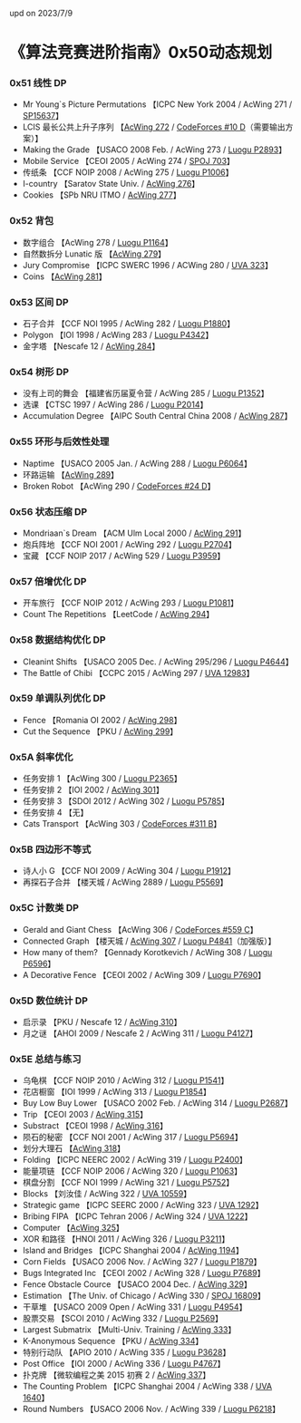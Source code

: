 upd on 2023/7/9
# 《算法竞赛进阶指南》0x50动态规划

### 0x51 线性 DP

- Mr Young\`s Picture Permutations 【ICPC New York 2004 / AcWing 271 / [SP15637](https://www.luogu.com.cn/problem/SP15637)】
- LCIS 最长公共上升子序列 【[AcWing 272](https://www.acwing.com/problem/content/274/) / [CodeForces #10 D](https://www.luogu.com.cn/problem/CF10D)（需要输出方案）】
- Making the Grade 【USACO 2008 Feb. / AcWing 273 / [Luogu P2893](https://www.luogu.com.cn/problem/P2893)】
- Mobile Service 【CEOI 2005 / AcWing 274 / [SPOJ 703](https://www.luogu.com.cn/problem/SP703)】
- 传纸条 【CCF NOIP 2008 / AcWing 275 / [Luogu P1006](https://www.luogu.com.cn/problem/P1006)】
- I-country 【Saratov State Univ. / [AcWing 276](https://www.acwing.com/problem/content/278/)】
- Cookies 【SPb NRU ITMO / [AcWing 277](https://www.acwing.com/problem/content/279/)】

### 0x52 背包

- 数字组合 【AcWing 278 / [Luogu P1164](https://www.luogu.com.cn/problem/P1164)】
- 自然数拆分 Lunatic 版 【[AcWing 279](https://www.acwing.com/problem/content/281/)】
- Jury Compromise 【ICPC SWERC 1996 / ACWing 280 / [UVA 323](https://www.luogu.com.cn/problem/UVA323)】
- Coins 【[AcWing 281](https://www.acwing.com/problem/content/283/)】

### 0x53 区间 DP

- 石子合并 【CCF NOI 1995 / AcWing 282 / [Luogu P1880](https://www.luogu.com.cn/problem/P1880)】
- Polygon 【IOI 1998 / AcWing 283 / [Luogu P4342](https://www.luogu.com.cn/problem/P4342)】
- 金字塔 【Nescafe 12 / [AcWing 284](https://www.acwing.com/problem/content/286/)】

### 0x54 树形 DP

- 没有上司的舞会 【福建省历届夏令营 / AcWing 285 / [Luogu P1352](https://www.luogu.com.cn/problem/P1352)】
- 选课 【CTSC 1997 / AcWing 286 / [Luogu P2014](https://www.luogu.com.cn/problem/P2014)】
- Accumulation Degree 【AIPC South Central China 2008 / [AcWing 287](https://www.acwing.com/problem/content/289/)】

### 0x55 环形与后效性处理

- Naptime 【USACO 2005 Jan. / AcWing 288 / [Luogu P6064](https://www.luogu.com.cn/problem/P6064)】
- 环路运输 【[AcWing 289](https://www.acwing.com/problem/content/291/)】
- Broken Robot 【AcWing 290 / [CodeForces #24 D](https://www.luogu.com.cn/problem/CF24D)】

### 0x56 状态压缩 DP

- Mondriaan\`s Dream 【ACM Ulm Local 2000 / [AcWing 291](https://www.acwing.com/problem/content/293/)】
- 炮兵阵地 【CCF NOI 2001 / AcWing 292 / [Luogu P2704](https://www.luogu.com.cn/problem/P2704)】
- 宝藏 【CCF NOIP 2017 / AcWing 529 / [Luogu P3959](https://www.luogu.com.cn/problem/P3959)】

### 0x57 倍增优化 DP

- 开车旅行 【CCF NOIP 2012 / AcWing 293 / [Luogu P1081](https://www.luogu.com.cn/problem/P1081)】
- Count The Repetitions 【LeetCode / [AcWing 294](https://www.acwing.com/problem/content/296/)】

### 0x58 数据结构优化 DP

- Cleanint Shifts 【USACO 2005 Dec. / AcWing 295/296 / [Luogu P4644](https://www.luogu.com.cn/problem/P4644)】
- The Battle of Chibi 【CCPC 2015 / AcWing 297 / [UVA 12983](https://www.luogu.com.cn/problem/UVA12983)】

### 0x59 单调队列优化 DP

- Fence 【Romania OI 2002 / [AcWing 298](https://www.acwing.com/problem/content/300/)】
- Cut the Sequence 【PKU / [AcWing 299](https://www.acwing.com/problem/content/301/)】

### 0x5A 斜率优化

- 任务安排 1 【AcWing 300 / [Luogu P2365](https://www.luogu.com.cn/problem/P2365)】
- 任务安排 2 【IOI 2002 / [AcWing 301](https://www.acwing.com/problem/content/303/)】
- 任务安排 3 【SDOI 2012 / AcWing 302 / [Luogu P5785](https://www.luogu.com.cn/problem/P5785)】
- 任务安排 4 【无】
- Cats Transport 【AcWing 303 / [CodeForces #311 B](https://www.luogu.com.cn/problem/CF311B)】

### 0x5B 四边形不等式

- 诗人小 G 【CCF NOI 2009 / AcWing 304 / [Luogu P1912](https://www.luogu.com.cn/problem/P1912)】
- 再探石子合并 【楼天城 / AcWing 2889 / [Luogu P5569](https://www.luogu.com.cn/problem/P5569)】

### 0x5C 计数类 DP

- Gerald and Giant Chess 【AcWing 306 / [CodeForces #559 C](https://www.luogu.com.cn/problem/CF559C)】
- Connected Graph 【楼天城 / [AcWing 307](https://www.acwing.com/problem/content/309/) / [Luogu P4841](https://www.luogu.com.cn/problem/P4841)（加强版）】
- How many of them? 【Gennady Korotkevich / AcWing 308 / [Luogu P6596](https://www.luogu.com.cn/problem/P6596)】
- A Decorative Fence 【CEOI 2002 / AcWing 309 / [Luogu P7690](https://www.luogu.com.cn/problem/P7690)】

### 0x5D 数位统计 DP

- 启示录 【PKU / Nescafe 12 / [AcWing 310](https://www.acwing.com/problem/content/312/)】
- 月之谜 【AHOI 2009 / Nescafe 2 / AcWing 311 / [Luogu P4127](https://www.luogu.com.cn/problem/P4127)】

### 0x5E 总结与练习

- 乌龟棋 【CCF NOIP 2010 / AcWing 312 / [Luogu P1541](https://www.luogu.com.cn/problem/P1541)】
- 花店橱窗 【IOI 1999 / AcWing 313 / [Luogu P1854](https://www.luogu.com.cn/problem/P1854)】
- Buy Low Buy Lower 【USACO 2002 Feb. / AcWing 314 / [Luogu P2687](https://www.luogu.com.cn/problem/P2687)】
- Trip 【CEOI 2003 / [AcWing 315](https://www.acwing.com/problem/content/317/)】
- Substract 【CEOI 1998 / [AcWing 316](https://www.acwing.com/problem/content/318/)】
- 陨石的秘密 【CCF NOI 2001 / AcWing 317 / [Luogu P5694](https://www.luogu.com.cn/problem/P5694)】
- 划分大理石 【[AcWing 318](https://www.acwing.com/problem/content/320/)】
- Folding 【ICPC NEERC 2002 / AcWing 319 / [Luogu P2400](https://www.luogu.com.cn/problem/P2400)】
- 能量项链 【CCF NOIP 2006 / AcWing 320 / [Luogu P1063](https://www.luogu.com.cn/problem/P1063)】
- 棋盘分割 【CCF NOI 1999 / AcWing 321 / [Luogu P5752](https://www.luogu.com.cn/problem/P5752)】
- Blocks 【刘汝佳 / AcWing 322 / [UVA 10559](https://www.luogu.com.cn/problem/UVA10559)】
- Strategic game 【ICPC SEERC 2000 / AcWing 323 / [UVA 1292](https://www.luogu.com.cn/problem/UVA1292)】
- Bribing FIPA 【ICPC Tehran 2006 / AcWing 324 / [UVA 1222](https://www.luogu.com.cn/problem/UVA1222)】
- Computer 【[AcWing 325](https://www.acwing.com/problem/content/327/)】
- XOR 和路径 【HNOI 2011 / AcWing 326 / [Luogu P3211](https://www.luogu.com.cn/problem/P3211)】
- Island and Bridges 【ICPC Shanghai 2004 / [AcWing 1194](https://www.acwing.com/problem/content/1196/)】
- Corn Fields 【USACO 2006 Nov. / AcWing 327 / [Luogu P1879](https://www.luogu.com.cn/problem/P1879)】
- Bugs Integrated Inc 【CEOI 2002 / AcWing 328 / [Luogu P7689](https://www.luogu.com.cn/problem/P7689)】
- Fence Obstacle Cource 【USACO 2004 Dec. / [AcWing 329](https://www.acwing.com/problem/content/331/)】
- Estimation 【The Univ. of Chicago / AcWing 330 / [SPOJ 16809](https://www.luogu.com.cn/problem/SP16809)】
- 干草堆 【USACO 2009 Open / AcWing 331 / [Luogu P4954](https://www.luogu.com.cn/problem/P4954)】
- 股票交易 【SCOI 2010 / AcWing 332 / [Luogu P2569](https://www.luogu.com.cn/problem/P2569)】
- Largest Submatrix 【Multi-Univ. Training / [AcWing 333](https://www.acwing.com/problem/content/335/)】
- K-Anonymous Sequence 【PKU / [AcWing 334](https://www.acwing.com/problem/content/336/)】
- 特别行动队 【APIO 2010 / AcWing 335 / [Luogu P3628](https://www.luogu.com.cn/problem/P3628)】
- Post Office 【IOI 2000 / AcWing 336 / [Luogu P4767](https://www.luogu.com.cn/problem/P4767)】
- 扑克牌 【微软编程之美 2015 初赛 2 / [AcWing 337](https://www.acwing.com/problem/content/339/)】
- The Counting Problem 【ICPC Shanghai 2004 / AcWing 338 / [UVA 1640](https://www.luogu.com.cn/problem/UVA1640)】
- Round Numbers 【USACO 2006 Nov. / AcWing 339 / [Luogu P6218](https://www.luogu.com.cn/problem/P6218)】